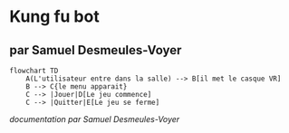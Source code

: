 # Kung fu bot

## par Samuel Desmeules-Voyer

```mermaid
flowchart TD
    A(L'utilisateur entre dans la salle) --> B[il met le casque VR]
    B --> C{le menu apparait}
    C --­­­­> |Jouer|D[Le jeu commence]
    C --> |Quitter|E[Le jeu se ferme]
```

*documentation par Samuel Desmeules-Voyer*
